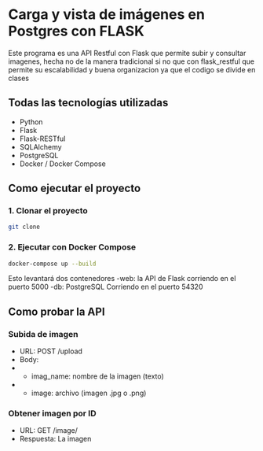# Carga y vista de imágenes en Postgres con FLASK

Este programa es una API Restful con Flask que permite subir y consultar imagenes,
hecha no de la manera tradicional si no que con flask_restful que permite su escalabilidad
y buena organizacion ya que el codigo se divide en clases

## Todas las tecnologías utilizadas
- Python
- Flask
- Flask-RESTful
- SQLAlchemy
- PostgreSQL
- Docker / Docker Compose

## Como ejecutar el proyecto
### 1. Clonar el proyecto
```bash
git clone 
```

### 2. Ejecutar con Docker Compose
```bash
docker-compose up --build
```
Esto levantará dos contenedores
-web: la API de Flask corriendo en el puerto 5000
-db: PostgreSQL Corriendo en el puerto 54320

## Como probar la API
### Subida de imagen
- URL: POST /upload
- Body:
- - imag_name: nombre de la imagen (texto)
- - image: archivo (imagen .jpg o .png)

### Obtener imagen por ID
- URL: GET /image/<id>
- Respuesta: La imagen
